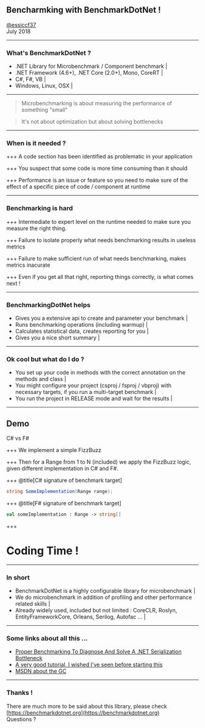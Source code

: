 ## Bencharmking with BenchmarkDotNet !

[@essiccf37](https://twitter.com/essiccf37) <br> July 2018

---

### What's BenchmarkDotNet ?

- .NET Library for Microbenchmark / Component benchmark |
- .NET Framework (4.6+), .NET Core (2.0+), Mono, CoreRT |
- C#, F#, VB |
- Windows, Linux, OSX |

---

> Microbenchmarking is about measuring the performance of something "small" 

> It's not about optimization but about solving bottlenecks

---

### When is it needed ? 

+++
A code section has been identified as problematic in your application

+++
You suspect that some code is more time consuming than it should 

+++
Performance is an issue or feature so you need to make sure of the effect of a specific piece of code / component at runtime

---

### Benchmarking is hard 

+++
Intermediate to expert level on the runtime needed to make sure you measure the right thing.

+++
Failure to isolate properly what needs benchmarking results in useless metrics 

+++
Failure to make sufficient run of what needs benchmarking, makes metrics inacurate

+++
Even if you get all that right, reporting things correctly, is what comes next !

---

### BenchmarkingDotNet helps 

- Gives you a extensive api to create and parameter your benchmark |
- Runs benchmarking operations (including warmup) |
- Calculates statistical data, creates reporting for you |
- Gives you a nice short summary |

---

### Ok cool but what do I do ?

- You set up your code in methods with the correct annotation on the methods and class |
- You might configure your project (csproj / fsproj / vbproj) with necessary targets, if you run a multi-target benchmark |
- You run the project in RELEASE mode and wait for the results |

---

## Demo

C# vs F#

+++
We implement a simple FizzBuzz 

+++
Then for a Range from 1 to N (included) we apply the FizzBuzz logic, given different implementation in C# and F#.

+++
@title[C# signature of benchmark target]
```csharp
string SomeImplementation(Range range); 
```

+++
@title[F# signature of benchmark target]
```fs
val someImplementation : Range -> string[]
```
+++

# Coding Time !

---

### In short

- BenchmarkDotNet is a highly configurable library for microbenchmark |
- We do microbenchmark in addition of profiling and other performance related skills |
- Already widely used, included but not limited : CoreCLR, Roslyn, EntityFrameworkCore, Orleans, Serilog, Autofac ... |

---
### Some links about all this ...

- [Proper Benchmarking To Diagnose And Solve A .NET Serialization Bottleneck](http://www.hanselman.com/blog/ProperBenchmarkingToDiagnoseAndSolveANETSerializationBottleneck.aspx)
- [A very good tutorial, I wished I've seen before starting this](https://dotnetcoretutorials.com/2017/12/04/benchmarking-net-core-code-benchmarkdotnet/)
- [MSDN about the GC](https://msdn.microsoft.com/en-us/library/ms973837.aspx)

---

### Thanks !

There are much more to be said about this library, please check [https://benchmarkdotnet.org](https://benchmarkdotnet.org) <br> Questions ?
